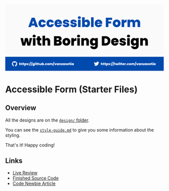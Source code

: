 ![](./design/banner.png)

# Accessible Form (Starter Files)

## Overview

All the designs are on the [`design/` folder](./design/).

You can see the [`style-guide.md`](./style-guide.md) to give you some information about the styling.

That's it! Happy coding!

## Links

- [Live Review](https://a11yform.netlify.app/)
- [Finished Source Code](https://github.com/vanzasetia/accessible-form-finished)
- [Code Newbie Article](https://community.codenewbie.org/vanzasetia/how-to-create-accessible-form-with-boring-design-4ab0)
